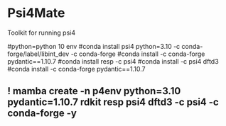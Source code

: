 # Psi4Mate
Toolkit for running psi4



#python=python 10 env
#conda install psi4 python=3.10 -c conda-forge/label/libint_dev -c conda-forge 
#conda install -c conda-forge pydantic==1.10.7
#conda install resp -c psi4
#conda install -c psi4 dftd3
#conda install -c conda-forge pydantic==1.10.7


## ! mamba create -n p4env python=3.10 pydantic=1.10.7 rdkit resp psi4 dftd3 -c psi4 -c conda-forge -y
